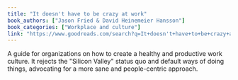 ```yaml
---
title: "It doesn't have to be crazy at work"
book_authors: ["Jason Fried & David Heinemeier Hansson"]
book_categories: ["Workplace and culture"]
link: "https://www.goodreads.com/search?q=It+doesn't+have+to+be+crazy+at+work+Jason+Fried+&+David+Heinemeier+Hansson"
---
```


A guide for organizations on how to create a healthy and productive work culture. It rejects the "Silicon Valley" status quo and default ways of doing things, advocating for a more sane and people-centric approach.